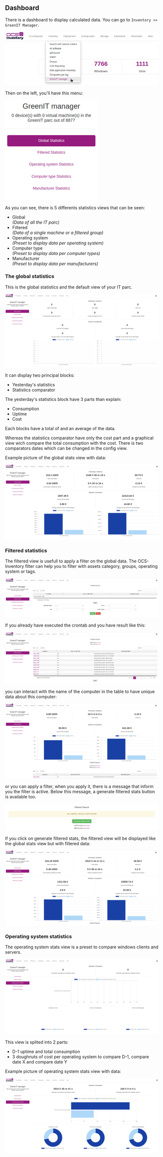 ## Dashboard
There is a dashboard to display calculated data. You can go to `Inventory >> GreenIT Manager`.

![](../../../img/server/greenit/dashboard_1.png)

Then on the left, you'll have this menu:

![](../../../img/server/greenit/dashboard_2.png)

As you can see, there is 5 differents statistics views that can be seen:
- Global <br> *(Data of all the IT parc)*
- Filtered <br> *(Data of a single machine or a filtered group)*
- Operating system <br> *(Preset to display data per operating system)*
- Computer type <br> *(Preset to display data per computer types)*
- Manufacturer <br> *(Preset to display data per manufacturers)*

### The global statistics
This is the global statistics and the default view of your IT parc.

![](../../../img/server/greenit/dashboard_global_1.png)

It can display two principal blocks:
- Yesterday's statistics
- Statistics comparator

The yesterday's statistics block have 3 parts than explain:
- Consumption
- Uptime
- Cost

Each blocks have a total of and an average of the data.

Whereas the statistics comparator have only the cost part and a graphical view wich compare the total consumption with the cost. There is two comparators dates which can be changed in the config view.

Example picture of the global stats view with data:

![](../../../img/server/greenit/dashboard_global_2.png)

### Filtered statistics
The filtered view is usefull to apply a filter on the global data. The OCS-Inventory filter can help you to filter with assets category, groups, operating system or tags.

![](../../../img/server/greenit/dashboard_filtered_1.png)

If you already have executed the crontab and you have result like this:

![](../../../img/server/greenit/dashboard_filtered_2.png)

you can interact with the name of the computer in the table to have unique data about this computer:

![](../../../img/server/greenit/dashboard_filtered_3.png)

or you can apply a filter, when you apply it, there is a message that inform you the filter is active. Below this message, a generate filtered stats button is available too.

![](../../../img/server/greenit/dashboard_filtered_4.png)

If you click on generate filtered stats, the filtered view will be displayed like the global stats view but with filtered data:

![](../../../img/server/greenit/dashboard_filtered_5.png)

### Operating system statistics
The operating system stats view is a preset to compare windows clients and servers.

![](../../../img/server/greenit/dashboard_os_1.png)

This view is splited into 2 parts:
- D-1 uptime and total consumption
- 3 doughnuts of cost per operating system to compare D-1, compare date X and compare date Y

Example picture of operating system stats view with data:

![](../../../img/server/greenit/dashboard_os_2.png)

